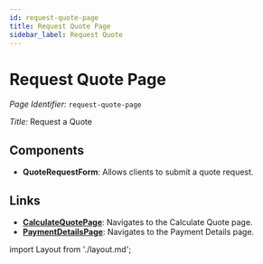 ```yaml
---
id: request-quote-page
title: Request Quote Page
sidebar_label: Request Quote
---
```


# Request Quote Page

*Page Identifier:* `request-quote-page`

*Title:* Request a Quote

## Components
- **QuoteRequestForm**: Allows clients to submit a quote request.



## Links
- [**CalculateQuotePage**](/docs/pages/calculate-quote-page): Navigates to the Calculate Quote page.
- [**PaymentDetailsPage**](/docs/pages/payment-details-page): Navigates to the Payment Details page.

import Layout from './layout.md';

<Layout />

